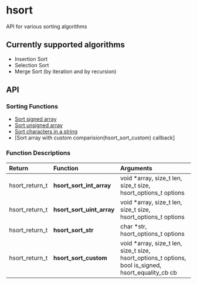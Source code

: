# hsort
API for various sorting algorithms

## Currently supported algorithms
* Insertion Sort
* Selection Sort
* Merge Sort (by iteration and by recursion)

## API

### Sorting Functions
* [Sort signed array](hsort_sort_int_array)
* [Sort unsigned array](hsort_sort_uint_array)
* [Sort characters in a string](hsort_sort_str)
* [Sort array with custom comparision(hsort_sort_custom) callback]

### Function Descriptions

| Return         | Function                  | Arguments                                                                                           |
| :------------- | :------------------------ | :-------------------------------------------------------------------------------------------------- |
| hsort_return_t | **hsort_sort_int_array**  | void *array, size_t len, size_t size, hsort_options_t options                                       |
| hsort_return_t | **hsort_sort_uint_array** | void *array, size_t len, size_t size, hsort_options_t options                                       |
| hsort_return_t | **hsort_sort_str**        | char *str, hsort_options_t options                                                                  |
| hsort_return_t | **hsort_sort_custom**     | void *array, size_t len, size_t size, hsort_options_t options, bool is_signed, hsort_equality_cb cb |
